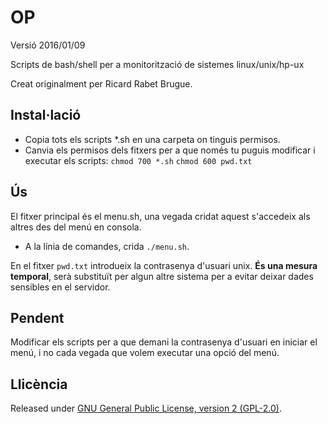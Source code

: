 # OP
Versió 2016/01/09

Scripts de bash/shell per a monitorització de sistemes linux/unix/hp-ux

Creat originalment per Ricard Rabet Brugue.

## Instal·lació

- Copia tots els scripts *.sh en una carpeta on tinguis permisos.
- Canvia els permisos dels fitxers per a que només tu puguis modificar i executar els scripts:
`chmod 700 *.sh`
`chmod 600 pwd.txt`

## Ús

El fitxer principal és el menu.sh, una vegada cridat aquest s'accedeix als altres des del menú en consola.

- A la línia de comandes, crida `./menu.sh`.

En el fitxer `pwd.txt` introdueix la contrasenya d'usuari unix. **És una mesura temporal**, serà substituït per algun altre sistema per a evitar deixar dades sensibles en el servidor.

## Pendent

Modificar els scripts per a que demani la contrasenya d'usuari en iniciar el menú, i no cada vegada que volem executar una opció del menú.

## Llicència

Released under [GNU General Public License, version 2 (GPL-2.0)](http://opensource.org/licenses/GPL-2.0).
